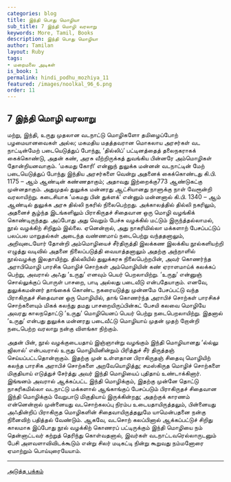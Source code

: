 ```yaml
---
categories: blog
title: இந்தி பொது மொழியா
sub_title: 7 இந்தி மொழி வரலாறு
keywords: More, Tamil, Books
description: இந்தி பொது மொழியா
author: Tamilan
layout: Ruby
tags:
- மறைமலை அடிகள்
is_book: 1
permalink: hindi_podhu_mozhiya_11
featured: /images/noolkal_96_6.png
order: 11
---
```

## 7 இந்தி மொழி வரலாறு

மற்று, இந்தி, உருது முதலான வடநாட்டு மொழிகளோ தமிழைப்போற் பழமையானவைகள் அல்ல; மகமதிய மதத்தவரான மொகலாய அரசர்கள் வட நாட்டின்மேற் படையெடுத்துப் போந்து, ‘தில்லிப்‘ பட்டினத்தைத் தலைநகராகக் கைக்கொண்டு, அதன் கண், அரசு வீற்றிருக்கத் துவங்கிய பின்னரே அம்மொழிகள் தோன்றியனவாகும். ‘மகமது கோரி‘ என்னுந் துலுக்க மன்னன் வடநாட்டின் மேற் படையெடுத்துப் போந்து இந்திய அரசர்களை வென்று அதனைக் கைக்கொண்டது கி.பி. 1175 – ஆம் ஆண்டின் கண்ணதாகும்; அதாவது இற்றைக்கு773 ஆண்டுகட்கு முன்னதாகும். அதுமுதல் துலுக்க மன்னரது ஆட்சியானது நாளுக்கு நாள் வேரூன்றி வரலாயிற்று. கடைசியாக ‘மகமது பின் துக்ளக்‘ என்னும் மன்னனால் கி.பி. 1340 – ஆம் ஆண்டில் துலுக்க அரசு தில்லி நகரில் நிலைபெற்றது. அக்காலத்தில் தில்லி நகரிலும், அதனைச் சூழ்ந்த இடங்களிலும் பிராகிருதச் சிதைவான ஒரு மொழி வழங்கிக் கொண்டிருந்தது. அப்போது அது வெறும் பேச்சு வழக்கில் மட்டும் இருந்த்தல்லாமல், நூல் வழக்கிற் சிறிதும் இல்லை. ஏனென்றால், அது நாகரிமில்லா மக்களாற் பேசப்பட்டுப் பலப்பல மாறுதல்கள் அடைந்த வண்ணமாய் நடைபெற்று வந்ததனாலும், அறிவுடையோர் தோன்றி அம்மொழியைச் சீர்திருத்தி இலக்கண இலக்கிய நூல்களியற்றி எழுத்து வடிவில் அதனை நிலைப்படுத்தி வையாத்தனாலும் அதற்கு அந்நாளில் நூல்வழக்கு இலதாயிற்று. தில்லியில் துலுக்கரசு நிலைபெற்றபின், அவர் கொணர்ந்த அராபிமொழி பாரசிக மொழிச் சொற்கள் அம்மொழியின் கண் ஏராளமாய்க் கலக்கப் பெற்று, அவரால் அஃது ‘உருது‘ எனவும் பெயர் பெறலாயிற்று. ‘உருது‘ என்னுஞ் சொல்லுக்குப் பொருள் பாசறை, பாடி அல்லது படைவீடு என்பதேயாகும். எனவே, துலுக்கமன்னர் தாங்கைக் கொண்ட நகரையடுத்து முன்னமே பேசப்பட்டு வந்த பிராகிருதச் சிதைவான ஒரு மொழியில், தாங் கொணர்ந்த அராபிச் சொற்கள் பாரசிகச் சொற்களையும் மிகக் கலந்து தமது பாசறையிருப்பின்கட் பேசயி கலவை மொழியே அவரது காலநதொட்டு ‘உருது‘ மொழியெனப் பெயர் பெற்று நடைபெறலாயிற்று. இதனால் ‘உருது‘ என்பது துலுக்க மன்னரது படைவீட்டு மொழியாய் முதன் முதற் றோன்றி நடைபெற்ற வரலாறு நன்கு விளங்கா நிற்கும்.

அதன் பின், நூல் வழக்குடையதாய் இஞ்ஞான்று வழங்கும் இந்தி மொழியானது ‘ல்ல்லு ஜிலால்‘ என்பவரால் உருது மொழியினின்றும் பிரித்துச் சீர் திருத்தஞ் செய்யப்பட்டதொன்றாகும். இதற்கு முன் உள்ளதான பிராகிருதஞ் சிதைவு மொழியிற் கலந்த பாரசிக அராபிச் சொற்களை அறவேயொழித்து; சமஸ்கிருத மொழிச் சொற்களை மிகுதியாய் எடுத்துச் சேர்த்து அவர் இந்தி மொழியைப் புதிதாய் உண்டாக்கினார். இங்ஙனம் அவரால் ஆக்கப்பட்ட இந்தி மொழிக்கும், இதற்கு முன்னே தொட்டு நாகரிகமில்லா வடநாட்டு மக்களால் ஆங்காங்குப் பேசப்படும் பிராகிருதச் சிதைவான இந்தி மொழிக்கும் வேறுபாடு மிகுதியாய் இருக்கின்றது; அதற்குக் காரணம் என்னென்றால் முன்னையது வடசொற்கலப்பு நிரம்ப உடையதாயிருத்தலும், பின்னையது அஃதின்றிப் பிராகிருத மொழிகளின் சிதைவாயிருத்தலுமே யாமென்பதனை நன்கு நினைவிற் பதித்தல் வேண்டும். ஆகவே, வடசொற் கலப்பினால் ஆக்கப்பட்டுச் சிறிது காலமாக இப்போது நூல் வழக்கிற் கொணரப் பட்டிருக்கும் இந்தி மொழியை நம் தென்னாட்டவர் கற்றுத் தெரிந்து கொள்வதனால், இவர்கள் வடநாட்டவரெல்லாருடனும் பேசி அளவளாவிவிடக்கூடும் என்று சிலர் மடிகட்டி நின்று கூறுவது நம்மனோரை ஏமாற்றும் பொய்யுரையேயாம்.

* * *

[அடுத்த பக்கம்](hindi_podhu_mozhiya_12)
